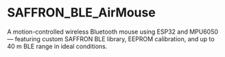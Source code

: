 # SAFFRON_BLE_AirMouse
A motion-controlled wireless Bluetooth mouse using ESP32 and MPU6050 — featuring custom SAFFRON BLE library, EEPROM calibration, and up to 40 m BLE range in ideal conditions.
